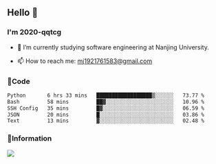 ## Hello 👋


### I'm 2020-qqtcg

- 🔭 I’m currently studying software engineering at Nanjing University. 
<!-- - 🌱 I’m currently learning MLsys and -->
<!-- - 👯 I’m looking to collaborate on ... -->
<!-- - 🤔 I’m looking for help with ... -->
<!-- - 💬 Ask me about ... -->
- 📫 How to reach me: mj1921761583@gmail.com
<!-- - 😄 Pronouns: ... -->
<!-- - ⚡ Fun fact: ... -->

### 🌱Code
<!--START_SECTION:waka-->

```txt
Python       6 hrs 33 mins   ██████████████████▒░░░░░░   73.77 %
Bash         58 mins         ██▓░░░░░░░░░░░░░░░░░░░░░░   10.96 %
SSH Config   35 mins         █▓░░░░░░░░░░░░░░░░░░░░░░░   06.59 %
JSON         20 mins         █░░░░░░░░░░░░░░░░░░░░░░░░   03.86 %
Text         13 mins         ▓░░░░░░░░░░░░░░░░░░░░░░░░   02.48 %
```

<!--END_SECTION:waka-->

### 💬Information
![](https://github-readme-stats.vercel.app/api?username=2020-qqtcg&theme=buefy&hide_border=false)


<!-- <div align="center"> <img src="https://github-readme-activity-graph.vercel.app/graph?username=2020-qqtcg&theme=minimal" /> </div> -->



